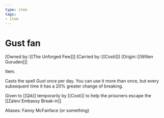 ```yaml
---
type: item
tags:
- item
---
```


#  Gust fan

[Owned by::[[The Unforged Few]]]
[Carried by::[[Costi]]]
[Origin::[[Willen Guruden]]]

Item. 

Casts the spell *Gust* once per day. You can use it more than once, but every subsequent time it has a 20% greater change of breaking.

Given to [[Qik]] temporarily by [[Costi]] to help the prisoners escape the [[Zalevi Embassy Break-in]]

Aliases: Fanny McFanface (or something)